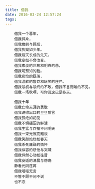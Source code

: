 ```yaml
---
title: 借我
date: 2016-03-24 12:57:24
tags:
---
```


		借我一个暮年，
		借我碎片，
		借我瞻前与顾后，
		借我执拗如少年。
		借我后天长成的先天，
		借我变如不曾改变。
		借我素淡的世故和明白的愚，
		借我可预知的脸。
		借我悲怆的磊落，
		借我温软的鲁莽和玩笑的庄严。
		借我最初与最终的不敢，借我不言而喻的不见。
		借我一场秋啊，可你说这已是冬天。
 
		借我十年
		借我亡命天涯的勇敢
		借我说得出口的旦旦誓言
		借我孤绝如初见
		借我不惧碾压的鲜活
		借我生猛与莽撞不问明天
		借我一束光照亮黯淡
		借我笑颜灿烂如春天
		借我杀死庸碌的情怀
		借我纵容的悲怆与哭喊
		借我怦然心动如往昔
		借我安适的清晨与傍晚
		静看光阴荏苒
		借我喑哑无言
		不管不顾不问不说
		也不念